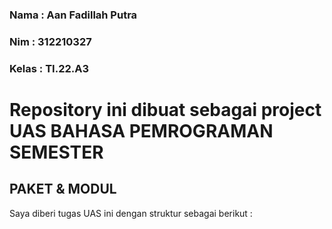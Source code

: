 ### Nama : Aan Fadillah Putra
### Nim : 312210327
### Kelas : TI.22.A3


# Repository ini dibuat sebagai project UAS BAHASA PEMROGRAMAN SEMESTER 
## PAKET & MODUL

Saya diberi tugas UAS ini dengan struktur sebagai berikut :
